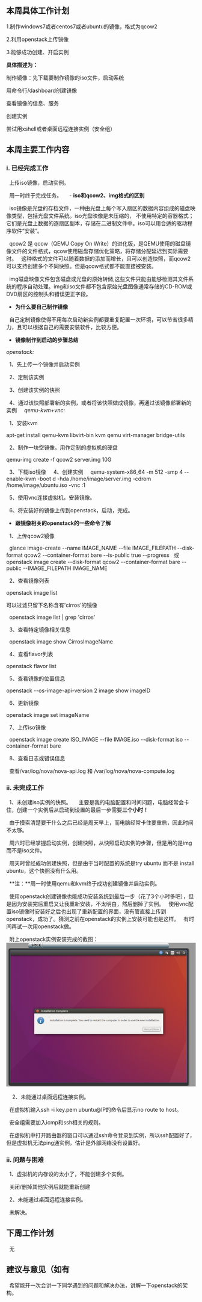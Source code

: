 ## 本周具体工作计划

1.制作windows7或者centos7或者ubuntu的镜像，格式为qcow2

2.利用openstack上传镜像

3.能够成功创建、开启实例

**具体描述为：**

制作镜像：先下载要制作镜像的iso文件，启动系统

用命令行/dashboard创建镜像

查看镜像的信息、服务

创建实例

尝试用xshell或者桌面远程连接实例（安全组）

## 本周主要工作内容

### i. 已经完成工作
   
   上传iso镜像，启动实例。
   
   周一时终于完成任务。
   
   - **iso和qcow2、img格式的区别**
   
   iso镜像是光盘的存档文件，一种由光盘上每个写入扇区的数据内容组成的磁盘映像类型，包括光盘文件系统。iso光盘映像是未压缩的，
   不使用特定的容器格式；它们是光盘上数据的逐扇区副本，存储在二进制文件中。iso可以用合适的驱动程序软件“安装”。
   
   qcow2 是 qcow（QEMU Copy On Write）的进化版，是QEMU使用的磁盘镜像文件的文件格式，qcow使用磁盘存储优化策略，将存储分配延迟到实际需要时。
   这种格式的文件可以随着数据的添加而增长，且可以创造快照，而qcow2可以支持创建多个不同快照。但是qcow格式都不能直接被安装。
   
   
   img磁盘映像文件包含磁盘或光盘的原始转储,这些文件只能由能够检测其文件系统的程序自动处理。img和iso文件都不包含原始光盘图像通常存储的CD-ROM或DVD扇区的控制头和错误更正字段。
   
   - **为什么要自己制作镜像**
   
   自己定制镜像使得不用每次启动新实例都要重复配置一次环境，可以节省很多精力，且可以根据自己的需要安装软件，比较方便。
   
   - **镜像制作到启动的步骤总结**
   
   *openstack:*
   
   1、先上传一个镜像并启动实例
   
   2、定制该实例
   
   3、创建该实例的快照
   
   4、通过该快照部署新的实例，或者将该快照做成镜像，再通过该镜像部署新的实例
   
   *qemu-kvm+vnc:*
   
   1、安装kvm 
   
   apt-get install qemu-kvm libvirt-bin kvm qemu virt-manager bridge-utils
   
   2、制作一块空镜像，用作定制的虚拟机的硬盘
   
   qemu-img create -f qcow2 server.img 10G
   
   3、下载iso镜像
   
   4、创建实例
   
   qemu-system-x86_64 -m 512 -smp 4 --enable-kvm -boot d -hda /home/image/server.img -cdrom /home/image/ubuntu.iso -vnc :1
   
   5、使用vnc连接虚拟机，安装镜像。
   
   6、将安装好的镜像上传到openstack，启动，完成。
   
   - **跟镜像相关的openstack的一些命令了解**
   
   1、上传qcow2镜像
   
   glance image-create --name IMAGE_NAME --file IMAGE_FILEPATH --disk-format qcow2 --container-format bare --is-public true --progress 
   或 openstack image create --disk-format qcow2 --container-format bare --public --IMAGE_FILEPATH IMAGE_NAME
   
   2、查看镜像列表
   
   openstack image list
   
   可以过滤只留下名称含有'cirros'的镜像
   
   openstack image list | grep 'cirros' 
   
   3、查看特定镜像相关信息
   
   openstack image show CirrosImageName
   
   4、查看flavor列表
   
   openstack flavor list
   
   5、查看镜像的位置信息
   
   openstack --os-image-api-version 2 image show imageID
   
   6、更新镜像
   
   openstack image set imageName
   
   7、上传iso镜像
   
   openstack image create ISO_IMAGE --file IMAGE.iso --disk-format iso --container-format bare
   
   8、查看日志或错误信息
   
   查看/var/log/nova/nova-api.log 和 /var/log/nova/nova-compute.log
   
 
### ii. 未完成工作

   1、未创建iso实例的快照。
   
   主要是我的电脑配置和时间问题，电脑经常会卡住，创建一个实例后从启动到设置的最后一步需要**三个小时！**
   
   由于摸索清楚要干什么之后已经是周天早上，而电脑经常卡住要重启，因此时间不太够。
   
   周六时已经掌握启动实例，创建快照，从快照启动实例的步骤，但是用的是img而不是iso文件。
   
   周天时曾经成功创建快照，但是由于当时配置的系统是try ubuntu 而不是 install ubuntu，这个快照没有什么用。
   
   **注：**周一时使用qemu和kvm终于成功创建镜像并启动实例。
   
   使用openstack创建镜像也能成功安装系统到最后一步（花了3个小时多吧），但是因为安装完后重启又让我重新安装，不太明白，然后删掉了实例。
   使用vnc配置iso镜像时安装好之后也出现了重新配置的界面，没有管直接上传到openstack，成功了。猜测之前在openstack的实例上安装可能也是这样。
   有时间再试一次用openstack做。
   
   附上openstack实例安装完成的截图：
   ![5](https://github.com/CourseCloudDesktop/cloudDesktop/blob/mlp-develop/task3/images/5.PNG)
   
   
   
   2、未能通过桌面远程连接实例。
   
   在虚拟机输入ssh -i key.pem ubuntu@IP的命令后显示no route to host。
   
   安全组需要加入icmp和ssh相关的规则。
   
   在虚拟机中打开路由器的窗口可以通过ssh命令登录到实例，所以ssh配置好了，但是虚拟机无法ping通实例，估计是外部网络没有设置好。
   
### ii. 问题与困难
   
   1、虚拟机的内存设的太小了，不能创建多个实例。
   
   关闭/删掉其他实例后就能重新创建
   
   2、未能通过桌面远程连接实例。
   
   未解决。
 
## 下周工作计划

   无

## 建议与意见（如有
   
   希望能开一次会讲一下同学遇到的问题和解决办法，讲解一下openstack的架构。
